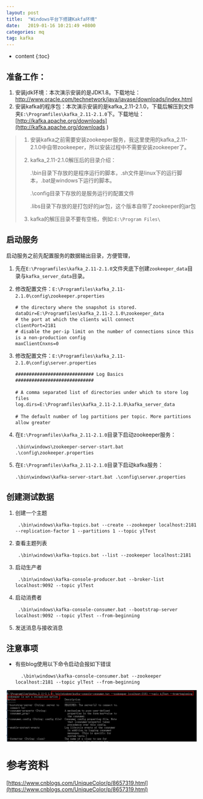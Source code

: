 ```yaml
---
layout: post
title:  "Windows平台下搭建Kakfa环境"
date:   2019-01-16 10:21:49 +0800
categories: mq
tag: kafka
---
```


* content
{:toc}


## 准备工作： ##

1. 安装jdk环境：本次演示安装的是JDK1.8。下载地址：[http://www.oracle.com/technetwork/java/javase/downloads/index.html ](http://www.oracle.com/technetwork/java/javase/downloads/index.html )
2. 安装kafka的程序包：本次演示安装的是kafka_2.11-2.1.0，下载后解压到文件夹`E:\Programfiles\kafka_2.11-2.1.0`下。下载地址：[http://kafka.apache.org/downloads](http://kafka.apache.org/downloads )


> 1. 安装kafka之前需要安装zookeeper服务，我这里使用的kafka_2.11-2.1.0中自带zookeeper，所以安装过程中不需要安装zookeeper了。
> 2. kafka_2.11-2.1.0解压后的目录介绍：
>
>     .\bin目录下存放的是程序运行的脚本，.sh文件是linux下的运行脚本，.bat是windows下运行的脚本。
>     
>     .\config目录下存放的是服务运行的配置文件
>     
>     .libs目录下存放的是打包好的jar包，这个版本自带了zookeeper的jar包
>     
> 3. kafka的解压目录不要有空格，例如:`E:\Program Files\`

## 启动服务 ##
启动服务之前先配置服务的数据输出目录，方便管理，

1.  先在`E:\Programfiles\kafka_2.11-2.1.0`文件夹底下创建`zookeeper_data`目录与`kafka_server_data`目录。
2.  修改配置文件：`E:\Programfiles\kafka_2.11-2.1.0\config\zookeeper.properties`
    
    	# the directory where the snapshot is stored.
    	dataDir=E:\Programfiles\kafka_2.11-2.1.0\zookeeper_data
    	# the port at which the clients will connect
    	clientPort=2181
    	# disable the per-ip limit on the number of connections since this is a non-production config
		maxClientCnxns=0
3.  修改配置文件：`E:\Programfiles\kafka_2.11-2.1.0\config\server.properties`
		
		############################# Log Basics #############################
		
		# A comma separated list of directories under which to store log files
		log.dirs=E:\Programfiles\kafka_2.11-2.1.0\kafka_server_data
		
		# The default number of log partitions per topic. More partitions allow greater
4.  在`E:\Programfiles\kafka_2.11-2.1.0`目录下启动zookeeper服务：

		.\bin\windows\zookeeper-server-start.bat .\config\zookeeper.properties

5.  在`E:\Programfiles\kafka_2.11-2.1.0`目录下启动kafka服务：

		.\bin\windows\kafka-server-start.bat .\config\server.properties
 
## 创建测试数据 ##

1. 创建一个主题

		.\bin\windows\kafka-topics.bat --create --zookeeper localhost:2181 --replication-factor 1 --partitions 1 --topic ylTest

2. 查看主题列表

		.\bin\windows\kafka-topics.bat --list --zookeeper localhost:2181

3. 启动生产者

		.\bin\windows\kafka-console-producer.bat --broker-list localhost:9092 --topic ylTest

4. 启动消费者

		.\bin\windows\kafka-console-consumer.bat --bootstrap-server localhost:9092 --topic ylTest --from-beginning

5. 发送消息与接收消息


## 注意事项 ##

- 有些blog使用以下命令启动会报如下错误

		.\bin\windows\kafka-console-consumer.bat --zookeeper localhost:2181 --topic ylTest --from-beginning
    
![install_error](/images/2019-01/2019-01-16-mq-kafka-study/mq_kafka001.png)



# 参考资料 #

[https://www.cnblogs.com/UniqueColor/p/8657319.html](https://www.cnblogs.com/UniqueColor/p/8657319.html)

